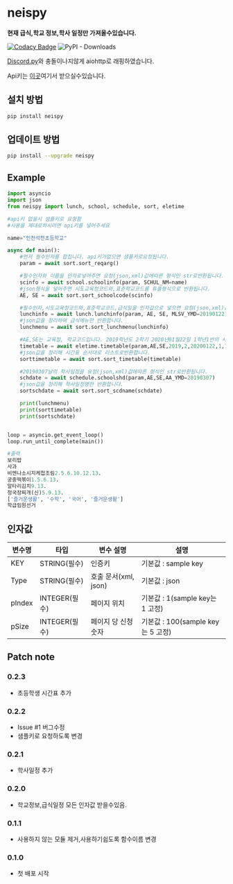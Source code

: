 # neispy

**현재 급식,학교 정보,학사 일정만 가져올수있습니다.**  

[![Codacy Badge](https://api.codacy.com/project/badge/Grade/26f53a7e434c4f079415ab23cb51700d)](https://www.codacy.com/manual/SaidBySolo/neispy?utm_source=github.com&amp;utm_medium=referral&amp;utm_content=SaidBySolo/neispy&amp;utm_campaign=Badge_Grade)
![PyPI - Downloads](https://img.shields.io/pypi/dm/neispy)

[Discord.py](https://github.com/Rapptz/discord.py)와 충돌이나지않게 aiohttp로 래핑하였습니다.

Api키는 [이곳](https://open.neis.go.kr/)여기서 받으실수있습니다.    

## 설치 방법

```sh
pip install neispy
```

## 업데이트 방법

```sh
pip install --upgrade neispy
```

## Example

```py
import asyncio
import json
from neispy import lunch, school, schedule, sort, eletime

#api키 없을시 샘플키로 요청함
#사용을 제대로하시려면 api키를 넣어주세요

name="인천석천초등학교"

async def main():
    #먼저 필수인자를 합칩니다. api키가없으면 샘플키로요청됩니다.
    param = await sort.sort_reqarg()

    #필수인자와 이름을 인자로넣어주면 요청(json,xml)값에따른 형식인 str로반환됩니다.
    scinfo = await school.schoolinfo(param, SCHUL_NM=name)
    #json형식을 넣어주면 시도교육청코드와,표준학교코드를 튜플형식으로 반환됩니다.
    AE, SE = await sort.sort_schoolcode(scinfo)

    #필수인자,시도교육청코드와,표준학교코드,급식일을 인자값으로 넣으면 요청(json,xml)값에따른 형식인 str로반환됩니다.
    lunchinfo = await lunch.lunchinfo(param, AE, SE, MLSV_YMD=20190122)
    #json값을 정리하여 급식메뉴만 반환합니다.
    lunchmenu = await sort.sort_lunchmenu(lunchinfo)

    #AE,SE는 교육청, 학교코드입니다. 2019학년도 2학기 2020년01월22일 1학년1반의 시간표를 요청(json,xml)값에따른 형식인 str로반환됩니다.
    timetable = await eletime.timetable(param,AE,SE,2019,2,20200122,1,1)
    #json값을 정리해 시간표 순서대로 리스트로반환합니다.
    sorttimetable = await sort.sort_timetable(timetable)

    #20190307날의 학사일정을 요청(json,xml)값에따른 형식인 str로반환됩니다.
    schdate = await schedule.schoolshd(param,AE,SE,AA_YMD=20190307)
    #json값을 정리해 학사일정명만 반환합니다.
    sortschdate = await sort.sort_scdname(schdate)

    print(lunchmenu)
    print(sorttimetable)
    print(sortschdate)


loop = asyncio.get_event_loop()
loop.run_until_complete(main())

#출력
보리밥
사과
비엔나소시지케첩조림2.5.6.10.12.13.
궁중떡볶이1.5.6.13.
알타리김치9.13.
청국장찌개(신)5.9.13.
['즐거운생활', '수학', '국어', '즐거운생활']
학급임원선거
```

## 인자값

|변수명|타입|변수 설명|설명|
|---|-----|------|---------|
|KEY|STRING(필수)|인증키|기본값 : sample key|
|Type|STRING(필수)|호출 문서(xml, json)|기본값 : json|
|pIndex|INTEGER(필수)|페이지 위치|기본값 : 1(sample key는 1 고정)|
|pSize|INTEGER(필수)|페이지 당 신청 숫자|기본값 : 100(sample key는 5 고정)|

## Patch note

### 0.2.3

* 초등학생 시간표 추가

### 0.2.2

* Issue #1 버그수정
* 샘플키로 요청하도록 변경

### 0.2.1

* 학사일정 추가

### 0.2.0

* 학교정보,급식일정 모든 인자값 받을수있음.

### 0.1.1

* 사용하지 않는 모듈 제거,사용하기쉽도록 함수이름 변경

### 0.1.0

* 첫 배포 시작
